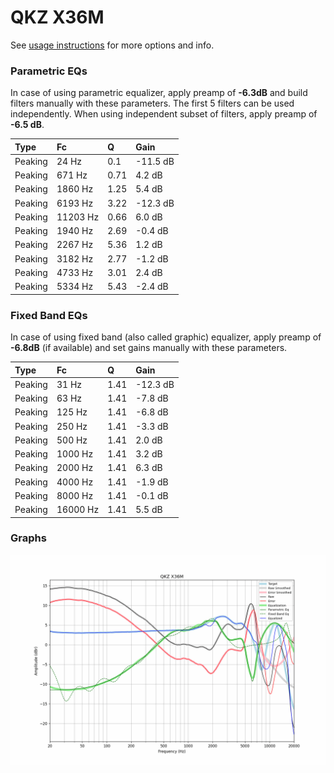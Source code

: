 # QKZ X36M
See [usage instructions](https://github.com/jaakkopasanen/AutoEq#usage) for more options and info.

### Parametric EQs
In case of using parametric equalizer, apply preamp of **-6.3dB** and build filters manually
with these parameters. The first 5 filters can be used independently.
When using independent subset of filters, apply preamp of **-6.5 dB**.

| Type    | Fc       |    Q | Gain     |
|:--------|:---------|:-----|:---------|
| Peaking | 24 Hz    | 0.1  | -11.5 dB |
| Peaking | 671 Hz   | 0.71 | 4.2 dB   |
| Peaking | 1860 Hz  | 1.25 | 5.4 dB   |
| Peaking | 6193 Hz  | 3.22 | -12.3 dB |
| Peaking | 11203 Hz | 0.66 | 6.0 dB   |
| Peaking | 1940 Hz  | 2.69 | -0.4 dB  |
| Peaking | 2267 Hz  | 5.36 | 1.2 dB   |
| Peaking | 3182 Hz  | 2.77 | -1.2 dB  |
| Peaking | 4733 Hz  | 3.01 | 2.4 dB   |
| Peaking | 5334 Hz  | 5.43 | -2.4 dB  |

### Fixed Band EQs
In case of using fixed band (also called graphic) equalizer, apply preamp of **-6.8dB**
(if available) and set gains manually with these parameters.

| Type    | Fc       |    Q | Gain     |
|:--------|:---------|:-----|:---------|
| Peaking | 31 Hz    | 1.41 | -12.3 dB |
| Peaking | 63 Hz    | 1.41 | -7.8 dB  |
| Peaking | 125 Hz   | 1.41 | -6.8 dB  |
| Peaking | 250 Hz   | 1.41 | -3.3 dB  |
| Peaking | 500 Hz   | 1.41 | 2.0 dB   |
| Peaking | 1000 Hz  | 1.41 | 3.2 dB   |
| Peaking | 2000 Hz  | 1.41 | 6.3 dB   |
| Peaking | 4000 Hz  | 1.41 | -1.9 dB  |
| Peaking | 8000 Hz  | 1.41 | -0.1 dB  |
| Peaking | 16000 Hz | 1.41 | 5.5 dB   |

### Graphs
![](./QKZ%20X36M.png)